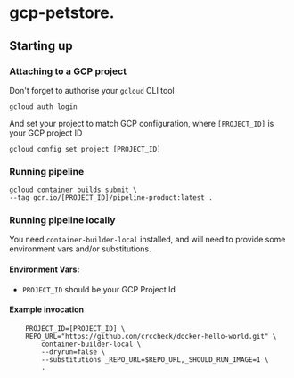 # gcp-petstore.

## Starting up

### Attaching to a GCP project

Don't forget to authorise your `gcloud` CLI tool

    gcloud auth login

And set your project to match GCP configuration, where `[PROJECT_ID]` is your GCP project ID

    gcloud config set project [PROJECT_ID]

### Running pipeline

    gcloud container builds submit \
    --tag gcr.io/[PROJECT_ID]/pipeline-product:latest .


### Running pipeline locally

You need `container-builder-local` installed, and will need to provide some environment vars and/or substitutions.

#### Environment Vars:

- `PROJECT_ID` should be your GCP Project Id

#### Example invocation

        PROJECT_ID=[PROJECT_ID] \
        REPO_URL="https://github.com/crccheck/docker-hello-world.git" \
            container-builder-local \
            --dryrun=false \
            --substitutions _REPO_URL=$REPO_URL,_SHOULD_RUN_IMAGE=1 \
            .

  

<!--
    REFERENCES
-->

[gcb-docker-quickstart]: https://cloud.google.com/container-builder/docs/quickstart-docker
